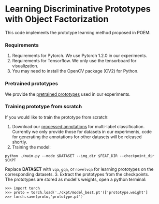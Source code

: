 # Learning Discriminative Prototypes with Object Factorization

This code implements the prototype learning method proposed in POEM.

### Requirements
1. Requirements for Pytorch. We use Pytorch 1.2.0 in our experiments.
2. Requirements for Tensorflow. We only use the tensorboard for visualization.
3. You may need to install the OpenCV package (CV2) for Python.

### Pretrained prototypes
We provide the [pretrained prototypes](https://drive.google.com/file/d/1jt6VRDgcmjtr_Oz_tm9F3EuJj5CIvnmr/view?usp=sharing) used in our experiments.

### Training prototype from scratch
If you would like to train the prototype from scratch:
1. Download our [processed annotations](https://drive.google.com/file/d/1t3ZyRKNLL0Pg3hmrOJIUWOjQpv78ahuP/view?usp=sharing) for multi-label classification. Currently we only provide those for datasets in our experiments, code for generating the annotations for other datasets will be released shortly.
2. Training the model:
```
python ./main.py --mode $DATASET --img_dir $FEAT_DIR --checkpoint_dir $CKPT
```
Replace **DATASET** with `vqa`, `gqa`, or `novelvqa` for learning prototypes on the corresponding datasets.
3. Extract the prototypes from the checkpoints. The prototypes are stored as model's weights, open a python terminal:
```
>>> import torch
>>> proto = torch.load('./ckpt/model_best.pt')['prototype.weight']
>>> torch.save(proto,'prototype.pt')
```

